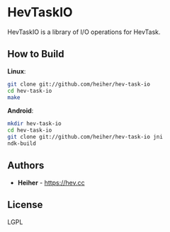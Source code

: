# HevTaskIO

HevTaskIO is a library of I/O operations for HevTask.

## How to Build

**Linux**:
```bash
git clone git://github.com/heiher/hev-task-io
cd hev-task-io
make
```

**Android**:
```bash
mkdir hev-task-io
cd hev-task-io
git clone git://github.com/heiher/hev-task-io jni
ndk-build
```

## Authors
* **Heiher** - https://hev.cc

## License
LGPL


